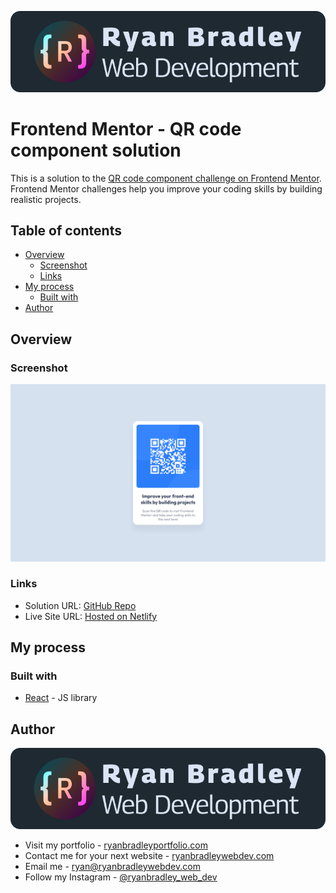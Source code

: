 ![Ryan Bradley Web Development](./documentation/web-dev-logo.svg)

# Frontend Mentor - QR code component solution

This is a solution to the [QR code component challenge on Frontend Mentor](https://www.frontendmentor.io/challenges/qr-code-component-iux_sIO_H). Frontend Mentor challenges help you improve your coding skills by building realistic projects. 

## Table of contents

- [Overview](#overview)
  - [Screenshot](#screenshot)
  - [Links](#links)
- [My process](#my-process)
  - [Built with](#built-with)
- [Author](#author)

## Overview

### Screenshot

![](./documentation/screenshot.png)

### Links

- Solution URL: [GitHub Repo](https://github.com/ryanbradley-webdev/qr-code-component)
- Live Site URL: [Hosted on Netlify](https://qr-code-component-rbwd.netlify.app/)

## My process

### Built with

- [React](https://reactjs.org/) - JS library

## Author

![Ryan Bradley Web Development](./documentation//web-dev-logo.svg)

- Visit my portfolio - [ryanbradleyportfolio.com](https://ryanbradleyportfolio.com)
- Contact me for your next website - [ryanbradleywebdev.com](https://ryanbradleywebdev.com)
- Email me - [ryan@ryanbradleywebdev.com](ryan@ryanbradleywebdev.com)
- Follow my Instagram - [@ryanbradley_web_dev](https://www.instagram.com/ryanbradley_web_dev/)